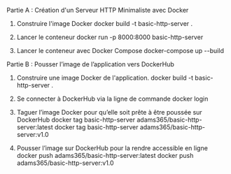 Partie A : Création d'un Serveur HTTP Minimaliste avec Docker

1. Construire l'image Docker
docker build -t basic-http-server .

2. Lancer le conteneur
docker run -p 8000:8000 basic-http-server

3. Lancer le conteneur avec Docker Compose
docker-compose up --build



Partie B : Pousser l’image de l’application vers DockerHub 

1. Construire une image Docker de l'application.
docker build -t basic-http-server .

2. Se connecter à DockerHub via la ligne de commande
docker login

3. Taguer l’image Docker pour qu’elle soit prête à être poussée sur DockerHub
docker tag basic-http-server adams365/basic-http-server:latest
docker tag basic-http-server adams365/basic-http-server:v1.0

4. Pousser l’image sur DockerHub pour la rendre accessible en ligne
docker push adams365/basic-http-server:latest
docker push adams365/basic-http-server:v1.0
